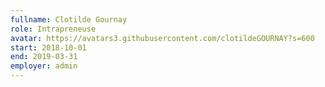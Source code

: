 ```yaml
---
fullname: Clotilde Gournay 
role: Intrapreneuse
avatar: https://avatars3.githubusercontent.com/clotildeGOURNAY?s=600
start: 2018-10-01
end: 2019-03-31
employer: admin
---
```

